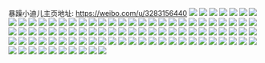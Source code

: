 暴躁小迪儿主页地址: https://weibo.com/u/3283156440 
![](https://wx4.sinaimg.cn/mw2000/c3b0fdd8ly1h9h956cq31j21s02dc4qq.jpg) 
![](https://wx4.sinaimg.cn/mw2000/c3b0fdd8ly1h9h958uzuej21rb2dc7wi.jpg) 
![](https://wx4.sinaimg.cn/mw2000/c3b0fdd8ly1h9h957p7g7j21s02dcqv5.jpg) 
![](https://wx4.sinaimg.cn/mw2000/c3b0fdd8ly1h9h95agfjqj21s02dc1kz.jpg) 
![](https://wx4.sinaimg.cn/mw2000/c3b0fdd8ly1h9ge71z77ij22c0340hdu.jpg) 
![](https://wx4.sinaimg.cn/mw2000/c3b0fdd8ly1h94u8yqf81j20u0140jym.jpg) 
![](https://wx4.sinaimg.cn/mw2000/c3b0fdd8ly1h94u8z8pt4j21400u0n5n.jpg) 
![](https://wx4.sinaimg.cn/mw2000/c3b0fdd8ly1h94u905cz5j21400u0gv1.jpg) 
![](https://wx4.sinaimg.cn/mw2000/c3b0fdd8ly1h8piza3tf9j23402c04qs.jpg) 
![](https://wx4.sinaimg.cn/mw2000/c3b0fdd8ly1h671miysvlj20wi1ycav7.jpg) 
![](https://wx4.sinaimg.cn/mw2000/c3b0fdd8ly1h671mhrdehj20wi1yc0vk.jpg) 
![](https://wx4.sinaimg.cn/mw2000/c3b0fdd8ly1h61qhitw07j23402c0qv5.jpg) 
![](https://wx4.sinaimg.cn/mw2000/c3b0fdd8ly1h2f992gz1uj215z1kw7wh.jpg) 
![](https://wx4.sinaimg.cn/mw2000/c3b0fdd8ly1h2f990p3imj22c01uo000.jpg) 
![](https://wx4.sinaimg.cn/mw2000/c3b0fdd8ly1h2f98wd7xkj22bz35qb2b.jpg) 
![](https://wx4.sinaimg.cn/mw2000/c3b0fdd8ly1h2f997msg0j22c03404qq.jpg) 
![](https://wx4.sinaimg.cn/mw2000/c3b0fdd8ly1h2f99aa1qnj21s02dcb2a.jpg) 
![](https://wx4.sinaimg.cn/mw2000/c3b0fdd8ly1h2f98sa7cbj21s02dc7wi.jpg) 
![](https://wx4.sinaimg.cn/mw2000/c3b0fdd8ly1h25uhliy5xj21be0zk15i.jpg) 
![](https://wx4.sinaimg.cn/mw2000/c3b0fdd8ly1h25uibvw0jj224w0zk7kf.jpg) 
![](https://wx4.sinaimg.cn/mw2000/c3b0fdd8ly1h1vhfyrnlhj20zk1bax04.jpg) 
![](https://wx4.sinaimg.cn/mw2000/c3b0fdd8ly1h1vhfzc5n7j23402dhhdt.jpg) 
![](https://wx4.sinaimg.cn/mw2000/c3b0fdd8ly1h1u6vc50buj2340340qv6.jpg) 
![](https://wx4.sinaimg.cn/mw2000/c3b0fdd8ly1h1u6vexu68j22dc35s1ky.jpg) 
![](https://wx4.sinaimg.cn/mw2000/c3b0fdd8ly1h1u6vd2pkrj22dc35skjl.jpg) 
![](https://wx4.sinaimg.cn/mw2000/c3b0fdd8ly1h1t0fvabsij21a42dchdu.jpg) 
![](https://wx4.sinaimg.cn/mw2000/c3b0fdd8ly1h1t0fwsa08j21a11n7e81.jpg) 
![](https://wx4.sinaimg.cn/mw2000/c3b0fdd8ly1h1rmx39tudj21be0zkwm9.jpg) 
![](https://wx4.sinaimg.cn/mw2000/c3b0fdd8ly1h1js9i6ob8j216o1lo1kx.jpg) 
![](https://wx4.sinaimg.cn/mw2000/c3b0fdd8ly1h1js9hhr3ej22bs2sphdu.jpg) 
![](https://wx4.sinaimg.cn/mw2000/c3b0fdd8ly1h1gecb2fitj21w02iohdt.jpg) 
![](https://wx4.sinaimg.cn/mw2000/c3b0fdd8ly1h1gff3wysmj22c0340qv5.jpg) 
![](https://wx4.sinaimg.cn/mw2000/c3b0fdd8ly1h1gff6xq69j21w02ioe81.jpg) 
![](https://wx4.sinaimg.cn/mw2000/c3b0fdd8ly1h12llt5x60j2340340e86.jpg) 
![](https://wx4.sinaimg.cn/mw2000/c3b0fdd8ly1h12llr24iwj23403404qr.jpg) 
![](https://wx4.sinaimg.cn/mw2000/c3b0fdd8ly1h12llu5agtj2340340e82.jpg) 
![](https://wx4.sinaimg.cn/mw2000/c3b0fdd8ly1h12llpnp2kj22c0340hdt.jpg) 
![](https://wx4.sinaimg.cn/mw2000/c3b0fdd8ly1h12llv847ej22c0340kjl.jpg) 
![](https://wx4.sinaimg.cn/mw2000/c3b0fdd8ly1h12lnh2i2uj22c0340hdt.jpg) 
![](https://wx4.sinaimg.cn/mw2000/c3b0fdd8ly1h0zvfamjp7j20u01hc7f6.jpg) 
![](https://wx4.sinaimg.cn/mw2000/c3b0fdd8ly1h0zvgxb7s2j21hc0onn9u.jpg) 
![](https://wx4.sinaimg.cn/mw2000/c3b0fdd8ly1h0439m6qknj20zj1betfy.jpg) 
![](https://wx4.sinaimg.cn/mw2000/c3b0fdd8ly1h0439iu8pxj21be0zj47c.jpg) 
![](https://wx4.sinaimg.cn/mw2000/c3b0fdd8ly1h0439n37yxj21be0zjth5.jpg) 
![](https://wx4.sinaimg.cn/mw2000/c3b0fdd8ly1gznt5kd8raj21yc0wi4ku.jpg) 
![](https://wx4.sinaimg.cn/mw2000/c3b0fdd8ly1gzcvnxv350j20wi1yc7op.jpg) 
![](https://wx4.sinaimg.cn/mw2000/c3b0fdd8ly1gyxxaei930j21s02dcb29.jpg) 
![](https://wx4.sinaimg.cn/mw2000/c3b0fdd8ly1gyxxaf89rqj21qk29ve81.jpg) 
![](https://wx4.sinaimg.cn/mw2000/c3b0fdd8ly1gyxxadnmt1j21s02bbb29.jpg) 
![](https://wx4.sinaimg.cn/mw2000/c3b0fdd8ly1gyxxafyxq9j21rz2bl4qp.jpg) 
![](https://wx4.sinaimg.cn/mw2000/c3b0fdd8ly1gyupucbsgoj22541g37me.jpg) 
![](https://wx4.sinaimg.cn/mw2000/c3b0fdd8ly1gyupwplgq8j21oq1mnx62.jpg) 
![](https://wx4.sinaimg.cn/mw2000/c3b0fdd8ly1gys4cy4x5uj21o01o07wi.jpg) 
![](https://wx4.sinaimg.cn/mw2000/c3b0fdd8ly1gys4cvoijpj21zn1zn1ky.jpg) 
![](https://wx4.sinaimg.cn/mw2000/c3b0fdd8ly1gys2ufd771j23402c0npe.jpg) 
![](https://wx4.sinaimg.cn/mw2000/c3b0fdd8ly1gy699s7hssj21s02dcu0x.jpg) 
![](https://wx4.sinaimg.cn/mw2000/c3b0fdd8ly1gy699kk4tzj216o1kw4qp.jpg) 
![](https://wx4.sinaimg.cn/mw2000/c3b0fdd8ly1gy699w3zh6j21s02dcu0x.jpg) 
![](https://wx4.sinaimg.cn/mw2000/c3b0fdd8ly1gy699m5508j21s02dcnpf.jpg) 
![](https://wx4.sinaimg.cn/mw2000/c3b0fdd8ly1gy699oxczwj21s02dcnpd.jpg) 
![](https://wx4.sinaimg.cn/mw2000/c3b0fdd8ly1gy699nj5zqj21rz2crkjm.jpg) 
![](https://wx4.sinaimg.cn/mw2000/c3b0fdd8ly1gy699r21bbj21s02dcnpe.jpg) 
![](https://wx4.sinaimg.cn/mw2000/c3b0fdd8ly1gxpbl8w4yoj2340340x6t.jpg) 
![](https://wx4.sinaimg.cn/mw2000/c3b0fdd8ly1gxpbln2qllj2340340x6s.jpg) 
![](https://wx4.sinaimg.cn/mw2000/c3b0fdd8ly1gxpblg6jykj22c0340npj.jpg) 
![](https://wx4.sinaimg.cn/mw2000/c3b0fdd8ly1gxpbs18cvqj2340340nph.jpg) 
![](https://wx4.sinaimg.cn/mw2000/c3b0fdd8ly1gxpbnxkhp0j2340340kjn.jpg) 
![](https://wx4.sinaimg.cn/mw2000/c3b0fdd8ly1gxk8iobl2uj23403407wk.jpg) 
![](https://wx4.sinaimg.cn/mw2000/c3b0fdd8ly1gxd71uz6f3j23402c0b2a.jpg) 
![](https://wx4.sinaimg.cn/mw2000/c3b0fdd8ly1gxd72cphfsj22c0340u0z.jpg) 
![](https://wx4.sinaimg.cn/mw2000/c3b0fdd8ly1gxd71o6fqwj22c03407wi.jpg) 
![](https://wx4.sinaimg.cn/mw2000/c3b0fdd8ly1gx5c61aqnpj23402c0hdu.jpg) 
![](https://wx4.sinaimg.cn/mw2000/c3b0fdd8ly1gx1y8pozb3j23402c0u0x.jpg) 
![](https://wx4.sinaimg.cn/mw2000/c3b0fdd8ly1gx1y8vclktj23402c0qv7.jpg) 
![](https://wx4.sinaimg.cn/mw2000/c3b0fdd8ly1gx1y8xmfrxj23402c01kz.jpg) 
![](https://wx4.sinaimg.cn/mw2000/c3b0fdd8ly1gwpd9rwf66j22c0340x6p.jpg) 
![](https://wx4.sinaimg.cn/mw2000/c3b0fdd8ly1gwpd9tp52hj22c0340hdu.jpg) 
![](https://wx4.sinaimg.cn/mw2000/c3b0fdd8ly1gwpd9vxwhpj23402c0e82.jpg) 
![](https://wx4.sinaimg.cn/mw2000/c3b0fdd8ly1gwhczf5wfuj23402c07wj.jpg) 
![](https://wx4.sinaimg.cn/mw2000/c3b0fdd8ly1gwb6f6guxuj22c0340e82.jpg) 
![](https://wx4.sinaimg.cn/mw2000/c3b0fdd8ly1gwb6f8ik7hj22c0340u0y.jpg) 
![](https://wx4.sinaimg.cn/mw2000/c3b0fdd8ly1gwb6f9uurgj22c0340npe.jpg) 
![](https://wx4.sinaimg.cn/mw2000/c3b0fdd8ly1gw2z6ws8v5j20wi1yc4qp.jpg) 
![](https://wx4.sinaimg.cn/mw2000/c3b0fdd8ly1gw2bjvj2xaj20wi1yctmb.jpg) 
![](https://wx4.sinaimg.cn/mw2000/c3b0fdd8ly1gw2bjwjrauj20wi1yck4h.jpg) 
![](https://wx4.sinaimg.cn/mw2000/c3b0fdd8ly1gvrxi6vbnmj2340340npk.jpg) 
![](https://wx4.sinaimg.cn/mw2000/c3b0fdd8ly1gvrxiie2kkj23402c0x6s.jpg) 
![](https://wx4.sinaimg.cn/mw2000/c3b0fdd8ly1gvrxhvq676j23402c0x6p.jpg) 
![](https://wx4.sinaimg.cn/mw2000/c3b0fdd8ly1gvrxi9hkxvj22b92b9npe.jpg) 
![](https://wx4.sinaimg.cn/mw2000/c3b0fdd8ly1gvrxic5evej22b92b9qv6.jpg) 
![](https://wx4.sinaimg.cn/mw2000/003AbMY8ly1gvagr9w5m7j63402c0e8702.jpg) 
![](https://wx4.sinaimg.cn/mw2000/003AbMY8ly1gvagpo2wt1j63403407wj02.jpg) 
